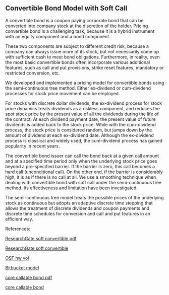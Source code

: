 ## Convertible Bond Model with Soft Call
   
A convertible bond is a coupon paying corporate bond that can be converted into company stock at the discretion of the holder. Pricing convertible bond is a challenging task, because it is a hybrid instrument with an equity component and a bond component. 

These two components are subject to different credit risk, because a company can always issue more of its stock, but not necessarily come up with sufficient cash to meet bond obligations. Furthermore, in reality, even the most basic convertible bonds often incorporate various additional features, such as call and put provisions, strike reset features, mandatory or restricted conversion, etc.

We developed and implemented a pricing model for convertible bonds using the semi-continuous tree method.  Either ex-dividend or cum-dividend processes for stock price movement can be employed.  

For stocks with discrete dollar dividends, the ex-dividend process for stock price dynamics treats dividends as a riskless component, and reduces the spot stock price by the present value of all the dividends during the life of the contract.  At each dividend payment date, the present value of future dividends is added back to the stock price.  While with the cum-dividend process, the stock price is considered random, but jumps down by the amount of dividend at each ex-dividend date.  Although the ex-dividend process is classical and widely used, the cum-dividend process has gained popularity in recent years.

The convertible bond issuer can call the bond back at a given call amount and at a specified time period only when the underlying stock price goes beyond a pre-specified barrier.  If the barrier is zero, this call becomes a hard call (unconditional call).  On the other end, if the barrier is considerably high, it is as if there is no call at all.  We use a smoothing technique when dealing with convertible bond with soft call under the semi-continuous tree method.  Its effectiveness and limitation have been investigated.

The semi-continuous tree model treats the possible prices of the underlying stock as continuous but adopts an adaptive discrete time stepping that allows the treatment of discrete dividends and coupon payments and discrete time schedules for conversion and call and put features in an efficient way.


References:

   
[ResearchGate soft convertible pdf](https://www.researchgate.net/profile/Tim-Xiao/publication/369898784_Convertible_Bond_Model_with_Soft_Call/links/6431a429ad9b6d17dc44cea0/Convertible-Bond-Model-with-Soft-Call.pdf)
   
[ResearchGate soft convertible](https://www.researchgate.net/publication/369898784_Convertible_Bond_Model_with_Soft_Call)

[OSF hw vol](https://osf.io/k3wc9/download)

[Bitbucket model](https://bitbucket.org/timxiao1203/dividendmodel/downloads/DividendModel.pdf)

[core callable bond pdf](https://core.ac.uk/download/534868178.pdf)

[core callable bond](https://core.ac.uk/works/127932547)
   